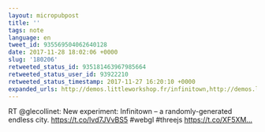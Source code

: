 ```yaml
---
layout: micropubpost
title: ''
tags: note
language: en
tweet_id: 935569504062640128
date: 2017-11-28 18:02:06 +0000
slug: '180206'
retweeted_status_id: 935181463967985664
retweeted_status_user_id: 93922210
retweeted_status_timestamp: 2017-11-27 16:20:10 +0000
expanded_urls: http://demos.littleworkshop.fr/infinitown,http://demos.littleworkshop.fr/infinitown,https://twitter.com/glecollinet/status/935181463967985664/video/1
---
```

RT @glecollinet: New experiment: Infinitown – a randomly-generated endless city. https://t.co/lvd7JVvBS5 #webgl #threejs https://t.co/XF5XM…
